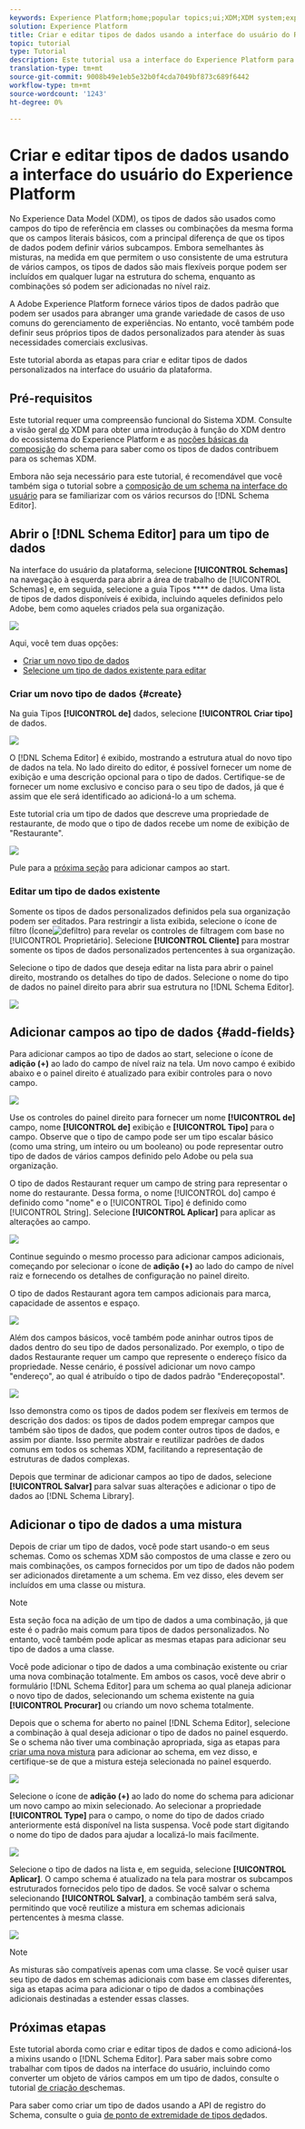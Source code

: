 ```yaml
---
keywords: Experience Platform;home;popular topics;ui;XDM;XDM system;experience data model;Experience data model;Experience Data Model;data model;Data Model;schema registry;Schema Registry;schema;Schema;schemas;Schemas;create;data type;data types;
solution: Experience Platform
title: Criar e editar tipos de dados usando a interface do usuário do Registro do Schema
topic: tutorial
type: Tutorial
description: Este tutorial usa a interface do Experience Platform para guiá-lo pelas etapas para compor um tipo de dados personalizado.
translation-type: tm+mt
source-git-commit: 9008b49e1eb5e32b0f4cda7049bf873c689f6442
workflow-type: tm+mt
source-wordcount: '1243'
ht-degree: 0%

---
```



# Criar e editar tipos de dados usando a interface do usuário do Experience Platform

No Experience Data Model (XDM), os tipos de dados são usados como campos do tipo de referência em classes ou combinações da mesma forma que os campos literais básicos, com a principal diferença de que os tipos de dados podem definir vários subcampos. Embora semelhantes às misturas, na medida em que permitem o uso consistente de uma estrutura de vários campos, os tipos de dados são mais flexíveis porque podem ser incluídos em qualquer lugar na estrutura do schema, enquanto as combinações só podem ser adicionadas no nível raiz.

A Adobe Experience Platform fornece vários tipos de dados padrão que podem ser usados para abranger uma grande variedade de casos de uso comuns do gerenciamento de experiências. No entanto, você também pode definir seus próprios tipos de dados personalizados para atender às suas necessidades comerciais exclusivas.

Este tutorial aborda as etapas para criar e editar tipos de dados personalizados na interface do usuário da plataforma.

## Pré-requisitos

Este tutorial requer uma compreensão funcional do Sistema XDM. Consulte a visão geral [do](../home.md) XDM para obter uma introdução à função do XDM dentro do ecossistema do Experience Platform e as [noções básicas da composição](../schema/composition.md) do schema para saber como os tipos de dados contribuem para os schemas XDM.

Embora não seja necessário para este tutorial, é recomendável que você também siga o tutorial sobre a [composição de um schema na interface do usuário](./-schema-ui.md) para se familiarizar com os vários recursos do [!DNL Schema Editor].

## Abrir o [!DNL Schema Editor] para um tipo de dados

Na interface do usuário da plataforma, selecione **[!UICONTROL Schemas]** na navegação à esquerda para abrir a área de trabalho de [!UICONTROL Schemas] e, em seguida, selecione a guia Tipos **** de dados. Uma lista de tipos de dados disponíveis é exibida, incluindo aqueles definidos pelo Adobe, bem como aqueles criados pela sua organização.

![](../images/tutorials/create-datatype/data-types-tab.png)

Aqui, você tem duas opções:

* [Criar um novo tipo de dados](#create)
* [Selecione um tipo de dados existente para editar](#edit)

### Criar um novo tipo de dados {#create}

Na guia Tipos **[!UICONTROL de]** dados, selecione **[!UICONTROL Criar tipo]** de dados.

![](../images/tutorials/create-datatype/create.png)

O [!DNL Schema Editor] é exibido, mostrando a estrutura atual do novo tipo de dados na tela. No lado direito do editor, é possível fornecer um nome de exibição e uma descrição opcional para o tipo de dados. Certifique-se de fornecer um nome exclusivo e conciso para o seu tipo de dados, já que é assim que ele será identificado ao adicioná-lo a um schema.

Este tutorial cria um tipo de dados que descreve uma propriedade de restaurante, de modo que o tipo de dados recebe um nome de exibição de &quot;Restaurante&quot;.

![](../images/tutorials/create-datatype/data-type-properties.png)

Pule para a [próxima seção](#add-fields) para adicionar campos ao start.

### Editar um tipo de dados existente

Somente os tipos de dados personalizados definidos pela sua organização podem ser editados. Para restringir a lista exibida, selecione o ícone de filtro (Ícone![de](../images/tutorials/create-datatype/filter.png)filtro) para revelar os controles de filtragem com base no [!UICONTROL Proprietário]. Selecione **[!UICONTROL Cliente]** para mostrar somente os tipos de dados personalizados pertencentes à sua organização.

Selecione o tipo de dados que deseja editar na lista para abrir o painel direito, mostrando os detalhes do tipo de dados. Selecione o nome do tipo de dados no painel direito para abrir sua estrutura no [!DNL Schema Editor].

![](../images/tutorials/create-datatype/edit.png)

## Adicionar campos ao tipo de dados {#add-fields}

Para adicionar campos ao tipo de dados ao start, selecione o ícone de **adição (+)** ao lado do campo de nível raiz na tela. Um novo campo é exibido abaixo e o painel direito é atualizado para exibir controles para o novo campo.

![](../images/tutorials/create-datatype/new-field.png)

Use os controles do painel direito para fornecer um nome **[!UICONTROL de]** campo, nome **[!UICONTROL de]** exibição e **[!UICONTROL Tipo]** para o campo. Observe que o tipo de campo pode ser um tipo escalar básico (como uma string, um inteiro ou um booleano) ou pode representar outro tipo de dados de vários campos definido pelo Adobe ou pela sua organização.

O tipo de dados Restaurant requer um campo de string para representar o nome do restaurante. Dessa forma, o nome [!UICONTROL do] campo é definido como &quot;nome&quot; e o [!UICONTROL Tipo] é definido como [!UICONTROL String]. Selecione **[!UICONTROL Aplicar]** para aplicar as alterações ao campo.

![](../images/tutorials/create-datatype/name-field.png)

Continue seguindo o mesmo processo para adicionar campos adicionais, começando por selecionar o ícone de **adição (+)** ao lado do campo de nível raiz e fornecendo os detalhes de configuração no painel direito.

O tipo de dados Restaurant agora tem campos adicionais para marca, capacidade de assentos e espaço.

![](../images/tutorials/create-datatype/more-fields.png)

Além dos campos básicos, você também pode aninhar outros tipos de dados dentro do seu tipo de dados personalizado. Por exemplo, o tipo de dados Restaurante requer um campo que represente o endereço físico da propriedade. Nesse cenário, é possível adicionar um novo campo &quot;endereço&quot;, ao qual é atribuído o tipo de dados padrão &quot;Endereçopostal&quot;.

![](../images/tutorials/create-datatype/address-field.png)

Isso demonstra como os tipos de dados podem ser flexíveis em termos de descrição dos dados: os tipos de dados podem empregar campos que também são tipos de dados, que podem conter outros tipos de dados, e assim por diante. Isso permite abstrair e reutilizar padrões de dados comuns em todos os schemas XDM, facilitando a representação de estruturas de dados complexas.

Depois que terminar de adicionar campos ao tipo de dados, selecione **[!UICONTROL Salvar]** para salvar suas alterações e adicionar o tipo de dados ao [!DNL Schema Library].

## Adicionar o tipo de dados a uma mistura

Depois de criar um tipo de dados, você pode start usando-o em seus schemas. Como os schemas XDM são compostos de uma classe e zero ou mais combinações, os campos fornecidos por um tipo de dados não podem ser adicionados diretamente a um schema. Em vez disso, eles devem ser incluídos em uma classe ou mistura.

>[!NOTE]
>
>Esta seção foca na adição de um tipo de dados a uma combinação, já que este é o padrão mais comum para tipos de dados personalizados. No entanto, você também pode aplicar as mesmas etapas para adicionar seu tipo de dados a uma classe.

Você pode adicionar o tipo de dados a uma combinação existente ou criar uma nova combinação totalmente. Em ambos os casos, você deve abrir o formulário [!DNL Schema Editor] para um schema ao qual planeja adicionar o novo tipo de dados, selecionando um schema existente na guia **[!UICONTROL Procurar]** ou criando um novo schema totalmente.

Depois que o schema for aberto no painel [!DNL Schema Editor], selecione a combinação à qual deseja adicionar o tipo de dados no painel esquerdo. Se o schema não tiver uma combinação apropriada, siga as etapas para [criar uma nova mistura](./create-schema-ui.md#define-mixin) para adicionar ao schema, em vez disso, e certifique-se de que a mistura esteja selecionada no painel esquerdo.

![](../images/tutorials/create-datatype/mixin-selected.png)

Selecione o ícone de **adição (+)** ao lado do nome do schema para adicionar um novo campo ao mixin selecionado. Ao selecionar a propriedade **[!UICONTROL Type]** para o campo, o nome do tipo de dados criado anteriormente está disponível na lista suspensa. Você pode start digitando o nome do tipo de dados para ajudar a localizá-lo mais facilmente.

![](../images/tutorials/create-datatype/add-data-type.png)

Selecione o tipo de dados na lista e, em seguida, selecione **[!UICONTROL Aplicar]**. O campo schema é atualizado na tela para mostrar os subcampos estruturados fornecidos pelo tipo de dados. Se você salvar o schema selecionando **[!UICONTROL Salvar]**, a combinação também será salva, permitindo que você reutilize a mistura em schemas adicionais pertencentes à mesma classe.

![](../images/tutorials/create-datatype/data-type-added.png)

>[!NOTE]
>
>As misturas são compatíveis apenas com uma classe. Se você quiser usar seu tipo de dados em schemas adicionais com base em classes diferentes, siga as etapas acima para adicionar o tipo de dados a combinações adicionais destinadas a estender essas classes.

## Próximas etapas

Este tutorial aborda como criar e editar tipos de dados e como adicioná-los a mixins usando o [!DNL Schema Editor]. Para saber mais sobre como trabalhar com tipos de dados na interface do usuário, incluindo como converter um objeto de vários campos em um tipo de dados, consulte o tutorial [de criação de](./create-schema-ui.md#datatype)schemas.

Para saber como criar um tipo de dados usando a API de registro do Schema, consulte o guia [de ponto de extremidade de tipos de](../api/data-types.md#create)dados.